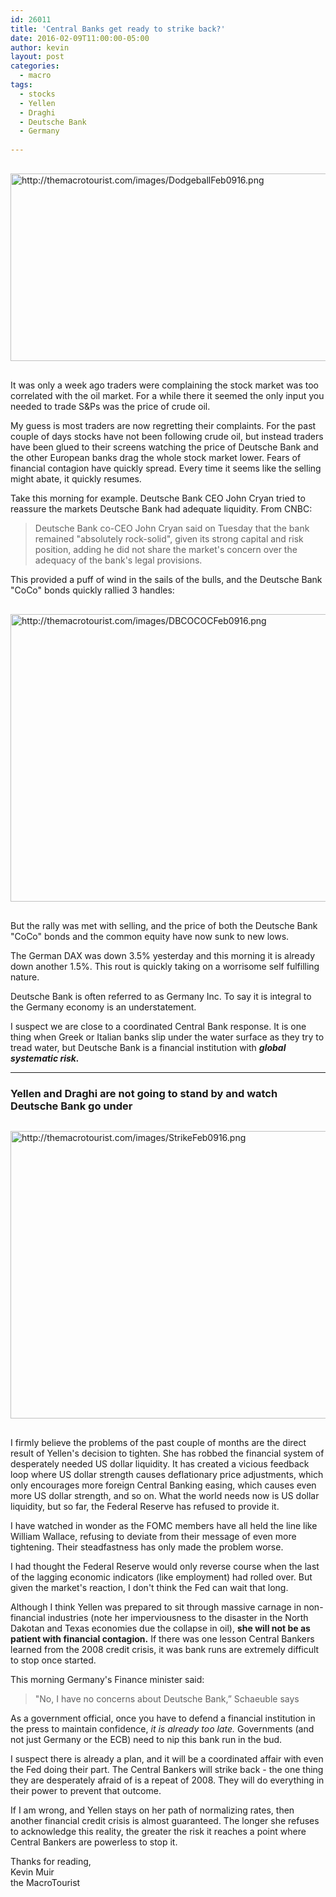 ```yaml
---
id: 26011
title: 'Central Banks get ready to strike back?'
date: 2016-02-09T11:00:00-05:00
author: kevin
layout: post
categories:
  - macro
tags:
  - stocks
  - Yellen
  - Draghi
  - Deutsche Bank
  - Germany
   
---
```


<img src="http://themacrotourist.com/images/DodgeballFeb0916.png" alt="http://themacrotourist.com/images/DodgeballFeb0916.png" width="750" height="300" style="margin:30px auto;display:block;">

It was only a week ago traders were complaining the stock market was too correlated with the oil market.  For a while there it seemed the only input you needed to trade S&Ps was the price of crude oil.

My guess is most traders are now regretting their complaints.  For the past couple of days stocks have not been following crude oil, but instead traders have been glued to their screens watching the price of Deutsche Bank and the other European banks drag the whole stock market lower.  Fears of financial contagion have quickly spread.  Every time it seems like the selling might abate, it quickly resumes.

Take this morning for example.  Deutsche Bank CEO John Cryan tried to reassure the markets Deutsche Bank had adequate liquidity.  From CNBC:

>Deutsche Bank co-CEO John Cryan said on Tuesday that the bank remained "absolutely rock-solid", given its strong capital and risk position, adding he did not share the market's concern over the adequacy of the bank's legal provisions.

This provided a puff of wind in the sails of the bulls, and the Deutsche Bank "CoCo" bonds quickly rallied 3 handles:

<img src="http://themacrotourist.com/images/DBCOCOCFeb0916.png" alt="http://themacrotourist.com/images/DBCOCOCFeb0916.png" width="750" height="460" style="margin:30px auto;display:block;">

But the rally was met with selling, and the price of both the Deutsche Bank "CoCo" bonds and the common equity have now sunk to new lows.  

The German DAX was down 3.5% yesterday and this morning it is already down another 1.5%.  This rout is quickly taking on a worrisome self fulfilling nature.  

Deutsche Bank is often referred to as Germany Inc. To say it is integral to the Germany economy is an understatement.  

I suspect we are close to a coordinated Central Bank response.  It is one thing when Greek or Italian banks slip under the water surface as they try to tread water, but Deutsche Bank is a financial institution with ***global systematic risk.***

---

### Yellen and Draghi are not going to stand by and watch Deutsche Bank go under

<img src="http://themacrotourist.com/images/StrikeFeb0916.png" alt="http://themacrotourist.com/images/StrikeFeb0916.png" width="750" height="460" style="margin:30px auto;display:block;">

I firmly believe the problems of the past couple of months are the direct result of Yellen's decision to tighten.  She has robbed the financial system of desperately needed US dollar liquidity.  It has created a vicious feedback loop where US dollar strength causes deflationary price adjustments, which only encourages more foreign Central Banking easing, which causes even more US dollar strength, and so on.  What the world needs now is US dollar liquidity, but so far, the Federal Reserve has refused to provide it.

I have watched in wonder as the FOMC members have all held the line like William Wallace, refusing to deviate from their message of even more tightening.  Their steadfastness has only made the problem worse.  

I had thought the Federal Reserve would only reverse course when the last of the lagging economic indicators (like employment) had rolled over.  But given the market's reaction, I don't think the Fed can wait that long.

Although I think Yellen was prepared to sit through massive carnage in non-financial industries (note her imperviousness to the disaster in the North Dakotan and Texas economies due the collapse in oil), **she will not be as patient with financial contagion.**  If there was one lesson Central Bankers learned from the 2008 credit crisis, it was bank runs are extremely difficult to stop once started.

This morning Germany's Finance minister said:

>"No, I have no concerns about Deutsche Bank,” Schaeuble says

As a government official, once you have to defend a financial institution in the press to maintain confidence, *it is already too late.*  Governments (and not just Germany or the ECB) need to nip this bank run in the bud.

I suspect there is already a plan, and it will be a coordinated affair with even the Fed doing their part.  The Central Bankers will strike back - the one thing they are desperately afraid of is a repeat of 2008.  They will do everything in their power to prevent that outcome.

If I am wrong, and Yellen stays on her path of normalizing rates, then another financial credit crisis is almost guaranteed.  The longer she refuses to acknowledge this reality, the greater the risk it reaches a point where Central Bankers are powerless to stop it.

Thanks for reading,  
Kevin Muir  
the MacroTourist  




